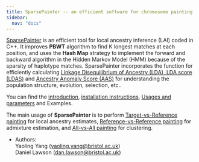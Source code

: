 ```yaml
---
title: SparsePainter -- an efficient software for chromosome painting
sidebar:
  nav: "docs"
---
```


[SparsePainter](https://github.com/YaolingYang/SparsePainter) is an efficient tool for local ancestry inference (LAI) coded in C++. It improves **PBWT** algorithm to find K longest matches at each position, and uses the **Hash Map** strategy to implement the forward and backward algorithm in the Hidden Markov Model (HMM) because of the sparsity of haplotype matches. SparsePainter incorporates the function for efficiently calculating [Linkage Disequilibrium of Ancestry (LDA), LDA score (LDAS)](https://github.com/YaolingYang/LDAandLDAscore) and [Ancestry Anomaly Score (AAS)](https://github.com/danjlawson/ms_paper) for understanding the population structure, evolution, selection, etc..  

You can find the [introduction](https://sparsepainter.github.io/), 
[installation instructions](https://sparsepainter.github.io/Installation.html), 
[Usages and parameters](https://sparsepainter.github.io/Usages.html) and Examples.  

The main usage of **SparsePainter** is to perform [Target-vs-Reference painting](https://sparsepainter.github.io/example/Target-vs-Reference-painting.html) for local ancestry estimates, 
[Reference-vs-Reference painting](https://sparsepainter.github.io/example/Reference-vs-Reference-painting.html) for admixture estimation, and 
[All-vs-All painting](https://sparsepainter.github.io/example/All-vs-All-painting.html) for clustering.

-   Authors:  
    Yaoling Yang (<yaoling.yang@bristol.ac.uk>)  
    Daniel Lawson (<dan.lawson@bristol.ac.uk>) 
